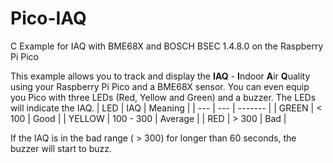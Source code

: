 # Pico-IAQ
C Example for IAQ with BME68X and BOSCH BSEC 1.4.8.0 on the Raspberry Pi Pico

This example allows you to track and display the **IAQ** - **I**ndoor **A**ir **Q**uality using your Raspberry Pi Pico and a BME68X sensor.
You can even equip you Pico with three LEDs (Red, Yellow and Green) and a buzzer.
The LEDs will indicate the IAQ.
| LED | IAQ | Meaning |
| --- | --- | ------- |
| GREEN | < 100 | Good |
| YELLOW | 100 - 300 | Average |
| RED | > 300 | Bad |

If the IAQ is in the bad range ( > 300) for longer than 60 seconds, the buzzer will start to buzz.
